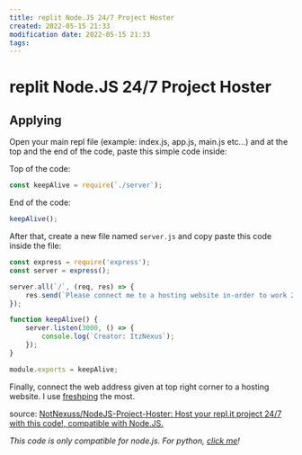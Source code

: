 ```yaml
---
title: replit Node.JS 24/7 Project Hoster
created: 2022-05-15 21:33
modification date: 2022-05-15 21:33
tags: 
---
```

# replit Node.JS 24/7 Project Hoster

## Applying
Open your main repl file (example: index.js, app.js, main.js etc...) and at the top and the end of the code, paste this simple code inside:

Top of the code:
```js
const keepAlive = require(`./server`);
```

End of the code:
```js
keepAlive();
```

After that, create a new file named `server.js` and copy paste this code inside the file:

```js
const express = require('express');
const server = express();

server.all(`/`, (req, res) => {
    res.send(`Please connect me to a hosting website in-order to work 24/7.`);
});

function keepAlive() {
    server.listen(3000, () => {
        console.log(`Creator: ItzNexus`);
    });
}

module.exports = keepAlive;
```

Finally, connect the web address given at top right corner to a hosting website. I use [freshping](https://app.freshping.io) the most.

source: [NotNexuss/NodeJS-Project-Hoster: Host your repl.it project 24/7 with this code!, compatible with Node.JS.](https://github.com/NotNexuss/NodeJS-Project-Hoster)

*This code is only compatible for node.js. For python, [click me](https://github.com/ItzSidhan/Python-Project-Hoster)!*

